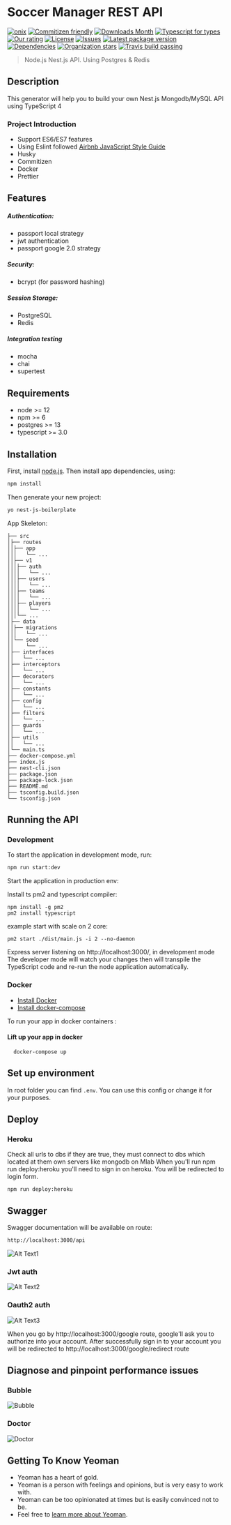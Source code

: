 # Soccer Manager REST API

[![onix](https://img.shields.io/badge/onix-systems-blue.svg)](https://onix-systems.com/)
[![Commitizen friendly](https://img.shields.io/badge/commitizen-friendly-brightgreen.svg)](http://commitizen.github.io/cz-cli/)
[![Downloads Month](https://img.shields.io/jsdelivr/npm/hm/generator-nestjs-boilerplate?style=flat&color=green)](https://www.npmjs.com/package/generator-nest-js-boilerplate)
[![Typescript for types](https://img.shields.io/npm/types/typescript)](https://www.typescriptlang.org/)
[![Our rating](https://img.shields.io/librariesio/sourcerank/npm/generator-nest-js-boilerplate?color=green&label=Rating)](https://www.npmjs.com/package/generator-nest-js-boilerplate)
[![License](https://img.shields.io/npm/l/generator-nest-js-boilerplate)](https://www.npmjs.com/package/generator-nest-js-boilerplate)
[![Issues](https://img.shields.io/github/issues/Onix-Systems/nest-js-boilerplate?color=green)](https://github.com/Onix-Systems/nest-js-boilerplate/issues)
[![Latest package version](https://img.shields.io/npm/v/generator-nest-js-boilerplate)](https://www.npmjs.com/package/generator-nest-js-boilerplate)
[![Dependencies](https://img.shields.io/librariesio/release/npm/@onix-systems/generator-nestjs-boilerplate)](https://www.npmjs.com/package/generator-nest-js-boilerplate)
[![Organization stars](https://img.shields.io/github/stars/Onix-Systems?label=Onix%20Stars&style=social)](https://github.com/Onix-Systems)
[![Travis build passing](https://api.travis-ci.org/Onix-Systems/nest-js-boilerplate.svg?branch=master)](https://github.com/Onix-Systems/nest-js-boilerplate)

> Node.js Nest.js API. Using Postgres & Redis

## Description
This generator will help you to build your own Nest.js Mongodb/MySQL API using TypeScript 4

### Project Introduction
- Support ES6/ES7 features
- Using Eslint followed [Airbnb JavaScript Style Guide](https://github.com/airbnb/javascript)
- Husky
- Commitizen
- Docker
- Prettier

## Features
##### Authentication:
- passport local strategy
- jwt authentication
- passport google 2.0 strategy
##### Security:
- bcrypt (for password hashing)
##### Session Storage:
- PostgreSQL
- Redis
##### Integration testing
- mocha
- chai
- supertest

## Requirements

- node >= 12
- npm >= 6
- postgres >= 13
- typescript >= 3.0

## Installation

First, install [node.js](https://nodejs.org/).
Then install app dependencies, using:

```bash
npm install 
```

Then generate your new project:

```bash
yo nest-js-boilerplate
```

App Skeleton:

```
├── src
│├── routes
││├── app
│││   └── ...
││├── v1
│││├── auth
││││   └── ...
│││├── users
││││   └── ...
│││├── teams
││││   └── ...
│││├── players
││││   └── ...
│││└── ...
│├── data
││├── migrations
│││   └── ...
││└── seed
││    └── ...
│├── interfaces
││   └── ...
│├── interceptors
││   └── ...
│├── decorators
││   └── ...
│├── constants
││   └── ...
│├── config
││   └── ...
│├── filters
││   └── ...
│├── guards
││   └── ...
│├── utils
││   └── ...
│└── main.ts
├── docker-compose.yml
├── index.js
├── nest-cli.json
├── package.json
├── package-lock.json
├── README.md
├── tsconfig.build.json
└── tsconfig.json

```

## Running the API
### Development
To start the application in development mode, run:

```bash
npm run start:dev
```

Start the application in production env:

Install ts pm2 and typescript compiler:
```
npm install -g pm2
pm2 install typescript
```

example start with scale on 2 core:
```
pm2 start ./dist/main.js -i 2 --no-daemon
```

Express server listening on http://localhost:3000/, in development mode
The developer mode will watch your changes then will transpile the TypeScript code and re-run the node application automatically.

### Docker

* [Install Docker](https://docs.docker.com/get-docker/)
* [Install docker-compose](https://docs.docker.com/compose/install/)

To run your app in docker containers :
 
#### Lift up your app in docker 
``` 
  docker-compose up 
```
  
## Set up environment
In root folder you can find `.env`. You can use this config or change it for your purposes.

## Deploy 
### Heroku
Check all urls to dbs if they are true, they must connect to dbs which located at them own servers like mongodb on Mlab
When you'll run npm run deploy:heroku you'll need to sign in on heroku. You will be redirected to login form.

```
npm run deploy:heroku
```

        
## Swagger
Swagger documentation will be available on route:
```bash
http://localhost:3000/api
```
![Alt Text1](https://media.giphy.com/media/XEUyeEL03IcaZYw6SB/giphy.gif)

### Jwt auth
![Alt Text2](https://media.giphy.com/media/QUKuolFMyd0WsNFIUH/giphy.gif)

### Oauth2 auth
![Alt Text3](https://media.giphy.com/media/RiWDyLQwXaJXu972SM/giphy.gif)

When you go by http://localhost:3000/google route, google'll ask you to authorize into your account. After successfully sign in to your account you will be redirected to http://localhost:3000/google/redirect route

## Diagnose and pinpoint performance issues

### Bubble
![Bubble](https://i.ibb.co/tY6MQKR/Screenshot-from-2020-10-01-17-08-03.png)

### Doctor
![Doctor](https://i.ibb.co/FmD5dSk/Screenshot-from-2020-10-01-17-11-41.png)

## Getting To Know Yeoman

* Yeoman has a heart of gold.
* Yeoman is a person with feelings and opinions, but is very easy to work with.
* Yeoman can be too opinionated at times but is easily convinced not to be.
* Feel free to [learn more about Yeoman](http://yeoman.io/).

[travis-image]: https://travis-ci.org/caiobsouza/generator-ts-node-api.svg?branch=master
[travis-url]: https://travis-ci.org/caiobsouza/generator-ts-node-api
